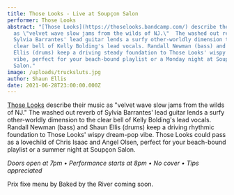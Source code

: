 ```yaml
---
title: Those Looks - Live at Soupçon Salon
performer: Those Looks
abstract: "[Those Looks](https://thoselooks.bandcamp.com/) describe their music
  as \"velvet wave slow jams from the wilds of NJ.\"  The washed out reverb of
  Sylvia Barrantes' lead guitar lends a surfy other-worldly dimension to the
  clear bell of Kelly Bolding's lead vocals. Randall Newman (bass) and Shaun
  Ellis (drums) keep a driving steady foundation to Those Looks' wispy dream-pop
  vibe, perfect for your beach-bound playlist or a Monday night at Soupçon
  Salon."
image: /uploads/trucksluts.jpg
author: Shaun Ellis
date: 2021-06-28T23:00:00.000Z
---
```

[Those Looks](https://thoselooks.bandcamp.com/) describe their music as "velvet wave slow jams from the wilds of NJ."  The washed out reverb of Sylvia Barrantes' lead guitar lends a surfy other-worldly dimension to the clear bell of Kelly Bolding's lead vocals. Randall Newman (bass) and Shaun Ellis (drums) keep a driving rhythmic foundation to Those Looks' wispy dream-pop vibe. Those Looks could pass as a lovechild of Chris Isaac and Angel Olsen, perfect for your beach-bound playlist or a summer night at Soupçon Salon. 

*Doors open at 7pm • Performance starts at 8pm • No cover • Tips appreciated*

Prix fixe menu by Baked by the River coming soon.